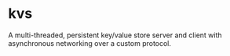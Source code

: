 # kvs

A multi-threaded, persistent key/value store server and client with asynchronous networking over a custom protocol.
